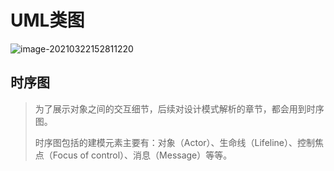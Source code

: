# UML类图

![image-20210322152811220](C:\Users\liudong\Documents\mdDocument\设计模式\note.assets\image-20210322152811220.png)

## 时序图

> 为了展示对象之间的交互细节，后续对设计模式解析的章节，都会用到时序图。
>
> 时序图包括的建模元素主要有：对象（Actor）、生命线（Lifeline）、控制焦点（Focus of control）、消息（Message）等等。